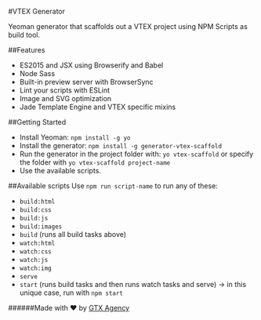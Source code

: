 #VTEX Generator

Yeoman generator that scaffolds out a VTEX project using NPM Scripts as build tool.

##Features
* ES2015 and JSX using Browserify and Babel
* Node Sass
* Built-in preview server with BrowserSync
* Lint your scripts with ESLint
* Image and SVG optimization
* Jade Template Engine and VTEX specific mixins

##Getting Started
* Install Yeoman: `npm install -g yo`
* Install the generator: `npm install -g generator-vtex-scaffold`
* Run the generator in the project folder with: `yo vtex-scaffold` or specify the folder with `yo vtex-scaffold project-name`
* Use the available scripts.

##Available scripts
Use `npm run script-name` to run any of these:
* `build:html`
* `build:css`
* `build:js`
* `build:images`
* `build` (runs all build tasks above)
* `watch:html`
* `watch:css`
* `watch:js`
* `watch:img`
* `serve`
* `start` (runs build tasks and then runs watch tasks and serve) -> in this unique case, run with `npm start`

######Made with :heart: by [GTX Agency](http://www.gtx.ag/)
